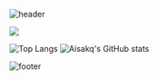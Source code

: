 ![header](https://capsule-render.vercel.app/api?type=Slice&color=auto&height=300&section=header&text=Welcome%20!&fontSize=100)

<a href="https://discord.gg/x9hwwmGQze" target="_blank"><img src="https://img.shields.io/badge/Discord Server-5865F2?style=flat&logo=Discord&logoColor=white"/></a>

![Top Langs](https://github-readme-stats.vercel.app/api/top-langs/?username=Aisakq&layout=compact)
![Aisakq's GitHub stats](https://github-readme-stats.vercel.app/api?username=Aisakq&theme=default&show_icons=true)

![footer](https://capsule-render.vercel.app/api?type=Slice&color=auto&height=300&section=footer&text=Welcome%20!&fontSize=100)
